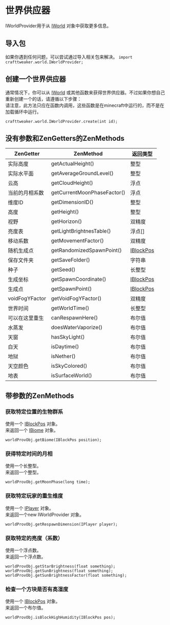 # 世界供应器

IWorldProvider用于从 [IWorld](IWorld) 对象中获取更多信息。

## 导入包
如果你遇到任何问题，可以尝试通过导入相关包来解决。
`import crafttweaker.world.IWorldProvider;`

## 创建一个世界供应器
通常情况下，你可以从 [IWorld](IWorld) 或其他函数来获得世界供应器。不过如果你想自己重新创建一个的话，请遵循以下步骤：  
请注意，此方法只应在函数内调用，这些函数是在minecraft中运行的，而不是在加载循环中运行。
```
crafttweaker.world.IWorldProvider.create(int id);
```



## 没有参数和ZenGetters的ZenMethods

| ZenGetter              | ZenMethod                   |返回类型                       |
|------------------------|-----------------------------|----------------------------------|
| 实际高度           | getActualHeight()           | 整型                              |
| 实际水平面      | getAverageGroundLevel()     | 整型                              |
| 云高            | getCloudHeight()            | 浮点                            |
| 当前的月相系数 | getCurrentMoonPhaseFactor() | 浮点                            |
| 维度ID            | getDimensionID()            | 整型                              |
| 高度                 | getHeight()                 | 整型                              |
| 视野                | getHorizon()                | 双精度                           |
| 亮度表    | getLightBrightnesTable()    | 浮点[]                          |
| 移动系数         | getMovementFactor()         | 双精度                           |
| 随机生成点   | getRandomizedSpawnPoint()   | [IBlockPos](IBlockPos)           |
| 保存文件夹             | getSaveFolder()             | 字符串                           |
| 种子                   | getSeed()                   | 长整型                             |
| 生成坐标        | getSpawnCoordinate()        | [IBlockPos](IBlockPos)           |
| 生成点             | getSpawnPoint()             | [IBlockPos](IBlockPos)           |
| voidFogYFactor         | getVoidFogYFactor()         | 双精度                           |
| 世界时间              | getWorldTime()              | 长整型                             |
| 可以在这里重生         | canRespawnHere()            | 布尔值                             |
| 水蒸发          | doesWaterVaporize()         | 布尔值                             |
| 天窗               | hasSkyLight()               | 布尔值                             |
| 白天                | isDaytime()                 | 布尔值                             |
| 地狱                 | isNether()                  | 布尔值                             |
| 天空颜色             | isSkyColored()              | 布尔值                             |
| 地表           | isSurfaceWorld()            | 布尔值                             |

## 带参数的ZenMethods
### 获取特定位置的生物群系

使用一个 [IBlockPos](IBlockPos) 对象。  
来返回一个 [IBiome](/Vanilla/Biomes/IBiome) 对象。
```
worldProvObj.getBiome(IBlockPos position);
```

### 获得特定时间的月相

使用一个长整型。  
来返回一个整型。
```
worldProvObj.getMoonPhase(long time);
```

### 获取特定玩家的重生维度

使用一个 [IPlayer](/Vanilla/Players/IPlayer) 对象。  
来返回一个new IWorldProvider 对象。
```
worldProvObj.getRespawnDimension(IPlayer player);
```

### 获取特定的亮度（系数）

使用一个浮点数。  
来返回一个浮点数。
```
worldProvObj.getStarBrightness(float something);
worldProvObj.getSunBrightness(float something);
worldProvObj.getSunBrightnessFactor(float something);
```

### 检查一个方块是否有高湿度
使用一个 [IBlockPos](IBlockPos) 对象。  
来返回一个布尔值。
```
worldProvObj.isBlockHighHumidity(IBlockPos pos);
```
